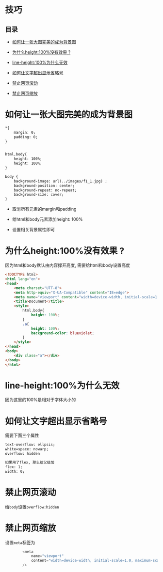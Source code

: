 # 技巧

## 目录

*   [如何让一张大图完美的成为背景图](#如何让一张大图完美的成为背景图)

*   [为什么height:100%没有效果 ?](#为什么height100没有效果-)

*   [line-height:100%为什么无效](#line-height100为什么无效)

*   [如何让文字超出显示省略号](#如何让文字超出显示省略号)

*   [禁止网页滚动 ](#禁止网页滚动-)

*   [禁止网页缩放](#禁止网页缩放)

# 如何让一张大图完美的成为背景图

```html
*{
    margin: 0;
    padding: 0;
}


html,body{
    height: 100%;
    height: 100%;
}

body {
    background-image: url(../images/f1_1.jpg) ;
    background-position: center;
    background-repeat: no-repeat;
    background-size: cover;
}
```

*   取消所有元素的margin和padding

*   给html和body元素添加height: 100%

*   设置相关背景属性即可

# 为什么height:100%没有效果 ?

因为html和body默认由内容撑开高度, 需要给html和body设置高度

```html
<!DOCTYPE html>
<html lang="en">
<head>
    <meta charset="UTF-8">
    <meta http-equiv="X-UA-Compatible" content="IE=edge">
    <meta name="viewport" content="width=device-width, initial-scale=1.0">
    <title>Document</title>
    <style>
        html,body{
            height: 100%;
        }
        .a{
            height: 100%;
            background-color: blueviolet;
        }
    </style>
</head>
<body>
    <div class="a"></div>
</body>
</html>
```

# line-height:100%为什么无效

因为这里的100%是相对于字体大小的

# 如何让文字超出显示省略号

需要下面三个属性

```html
text-overflow: ellpsis;
white=space: nowarp;
overflow: hidden

如果用了flex, 那么给父级加
flex: 1;
width: 0;
```

# 禁止网页滚动&#x20;

给`body`设置`overflow:hidden`

# 禁止网页缩放

设置`meta`标签为

```javascript
        <meta
            name="viewport"
            content="width=device-width, initial-scale=1.0, maximum-scale=1.0, user-scalable=0;"
        />
```
